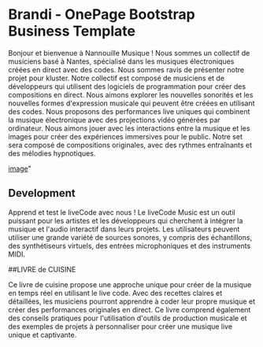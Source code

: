 # Brandi - OnePage Bootstrap Business Template

Bonjour et bienvenue à Nannouille Musique ! Nous sommes un collectif de musiciens basé à Nantes, spécialisé dans les musiques électroniques créées en direct avec des codes. Nous sommes ravis de présenter notre projet pour kluster. Notre collectif est composé de musiciens et de développeurs qui utilisent des logiciels de programmation pour créer des compositions en direct. Nous aimons explorer les nouvelles sonorités et les nouvelles formes d'expression musicale qui peuvent être créées en utilisant des codes. Nous proposons des performances live uniques qui combinent la musique électronique avec des projections vidéo générées par ordinateur. Nous aimons jouer avec les interactions entre la musique et les images pour créer des expériences immersives pour le public. Notre set sera composé de compositions originales, avec des rythmes entraînants et des mélodies hypnotiques.

 
 [image](https://github.com/Nananouille/Nananouille/assets/8178673/12d64b98-c117-4ef8-9181-92476f9ebab7)"  
 
## Development

Apprend et test le liveCode avec nous ! Le liveCode Music est un outil puissant pour les artistes et les développeurs qui cherchent à intégrer la musique et l'audio interactif dans leurs projets. Les utilisateurs peuvent utiliser une grande variété de sources sonores, y compris des échantillons, des synthétiseurs virtuels, des entrées microphoniques et des instruments MIDI.



##LIVRE de CUISINE

Ce livre de cuisine propose une approche unique pour créer de la musique en temps réel en utilisant le live code. Avec des recettes claires et détaillées, les musiciens pourront apprendre à coder leur propre musique et créer des performances originales en direct. Ce livre comprend également des conseils pratiques pour l'utilisation d'outils de production musicale et des exemples de projets à personnaliser pour créer une musique live unique et captivante.

 
